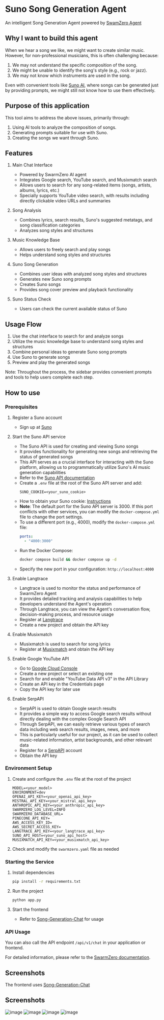 # Suno Song Generation Agent

An intelligent Song Generation Agent powered by [SwamZero Agent](https://github.com/swarmzero/swarmzero)

## Why I want to build this agent

When we hear a song we like, we might want to create similar music. However, for non-professional musicians, this is often challenging because:

1. We may not understand the specific composition of the song.
2. We might be unable to identify the song's style (e.g., rock or jazz).
3. We may not know which instruments are used in the song.

Even with convenient tools like [Suno AI](https://suno.com/), where songs can be generated just by providing prompts, we might still not know how to use them effectively.

## Purpose of this application

This tool aims to address the above issues, primarily through:

1. Using AI tools to analyze the composition of songs.
2. Generating prompts suitable for use with Suno.
3. Creating the songs we want through Suno.

## Features

1. Main Chat Interface
   - Powered by SwarmZero AI agent
   - Integrates Google search, YouTube search, and Musixmatch search
   - Allows users to search for any song-related items (songs, artists, albums, lyrics, etc.)
   - Specially supports YouTube video search, with results including directly clickable video URLs and summaries

2. Song Analysis
   - Combines lyrics, search results, Suno's suggested metatags, and song classification categories
   - Analyzes song styles and structures

3. Music Knowledge Base
   - Allows users to freely search and play songs
   - Helps understand song styles and structures

4. Suno Song Generation
   - Combines user ideas with analyzed song styles and structures
   - Generates new Suno song prompts
   - Creates Suno songs
   - Provides song cover preview and playback functionality

5. Suno Status Check
   - Users can check the current available status of Suno


## Usage Flow

1. Use the chat interface to search for and analyze songs
2. Utilize the music knowledge base to understand song styles and structures
3. Combine personal ideas to generate Suno song prompts
4. Use Suno to generate songs
5. Preview and play the generated songs

Note: Throughout the process, the sidebar provides convenient prompts and tools to help users complete each step.

## How to use 

### Prerequisites

1. Register a Suno account
   - Sign up at [Suno](https://suno.ai/)

2. Start the Suno API service
   - The Suno API is used for creating and viewing Suno songs
   - It provides functionality for generating new songs and retrieving the status of generated songs
   - This API serves as a crucial interface for interacting with the Suno platform, allowing us to programmatically utilize Suno's AI music generation capabilities
   - Refer to the [Suno API documentation](https://github.com/gcui-art/suno-api)
   - Create a `.env` file at the root of the Suno API server and add:
     ```
     SUNO_COOKIE=<your_suno_cookie>
     ```
   - How to obtain your Suno cookie: [Instructions](https://github.com/gcui-art/suno-api?tab=readme-ov-file#1-obtain-the-cookie-of-your-appsunoai-account)
   - **Note**: The default port for the Suno API server is 3000. If this port conflicts with other services, you can modify the `docker-compose.yml` file to change the port settings.
   - To use a different port (e.g., 4000), modify the `docker-compose.yml` file:
     ```yaml
     ports:
       - "4000:3000"
     ```
   - Run the Docker Compose:
     ```bash
     docker compose build && docker compose up -d
     ```
   - Specify the new port in your configuration: `http://localhost:4000`

3. Enable Langtrace
   - Langtrace is used to monitor the status and performance of SwarmZero Agent
   - It provides detailed tracking and analysis capabilities to help developers understand the Agent's operation
   - Through Langtrace, you can view the Agent's conversation flow, decision-making process, and resource usage
   - Register at [Langtrace](https://www.langtrace.ai/)
   - Create a new project and obtain the API key

4. Enable Musixmatch
   - Musixmatch is used to search for song lyrics
   - Register at [Musixmatch](https://developer.musixmatch.com/) and obtain the API key

5. Enable Google YouTube API
   - Go to [Google Cloud Console](https://console.cloud.google.com/)
   - Create a new project or select an existing one
   - Search for and enable "YouTube Data API v3" in the API Library
   - Create an API key in the Credentials page
   - Copy the API key for later use

6. Enable SerpAPI
   - SerpAPI is used to obtain Google search results
   - It provides a simple way to access Google search results without directly dealing with the complex Google Search API
   - Through SerpAPI, we can easily retrieve various types of search data including web search results, images, news, and more
   - This is particularly useful for our project, as it can be used to collect music-related information, artist backgrounds, and other relevant data
   - Register for a [SerpAPI](https://serpapi.com/) account
   - Obtain the API key

### Environment Setup

1. Create and configure the `.env` file at the root of the project
   ```
   MODEL=<your_model>
   ENVIRONMENT=dev
   OPENAI_API_KEY=<your_openai_api_key>
   MISTRAL_API_KEY=<your_mistral_api_key>
   ANTHROPIC_API_KEY=<your_anthropic_api_key>
   SWARMZERO_LOG_LEVEL=INFO
   SWARMZERO_DATABASE_URL=
   PINECONE_API_KEY=
   AWS_ACCESS_KEY_ID=
   AWS_SECRET_ACCESS_KEY=
   LANGTRACE_API_KEY=<your_langtrace_api_key>
   SUNO_API_HOST=<your_suno_api_host>
   MUSIXMATCH_API_KEY=<your_musixmatch_api_key>
   ```

2. Check and modify the `swarmzero.yaml` file as needed

### Starting the Service

1. Install dependencies
   ```bash
   pip install -r requirements.txt
   ```

2. Run the project
   ```bash
   python app.py
   ```

3. Start the frontend
   - Refer to [Song-Generation-Chat](https://github.com/chochinlu/Song-Generation-Chat) for usage

### API Usage

You can also call the API endpoint `/api/v1/chat` in your application or frontend.

For detailed information, please refer to the [SwarmZero documentation](https://github.com/swarmzero/swarmzero?tab=readme-ov-file).

## Screenshots

The frontend uses [Song-Generation-Chat](https://github.com/chochinlu/Song-Generation-Chat) 

## Screenshots

![image](https://github.com/chochinlu/Song-Generation-Chat-Agents/blob/main/doc/images/1.png)
![image](https://github.com/chochinlu/Song-Generation-Chat-Agents/blob/main/doc/images/2.png)
![image](https://github.com/chochinlu/Song-Generation-Chat-Agents/blob/main/doc/images/3.png)
![image](https://github.com/chochinlu/Song-Generation-Chat-Agents/blob/main/doc/images/4.png)
